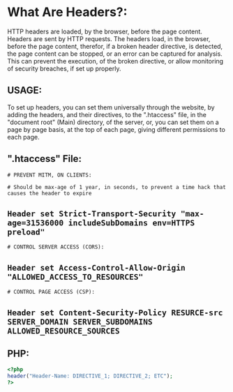 # What Are Headers?:
HTTP headers are loaded, by the browser, before the page content. Headers are sent by HTTP requests. The headers load, in the browser, before the page content, therefor, if a broken header directive, is detected, the page content can be stopped, or an error can be captured for analysis. This can prevent the execution, of the broken directive, or allow monitoring of security breaches, if set up properly.

## USAGE:
To set up headers, you can set them universally through the website, by adding the headers, and their directives, to the ".htaccess" file, in the "document root" (Main) directory, of the server, or, you can set them on a page by page basis, at the top of each page, giving different permissions to each page.

## ".htaccess" File:
`# PREVENT MITM, ON CLIENTS:`

`# Should be max-age of 1 year, in seconds, to prevent a time hack that causes the header to expire`

`Header set Strict-Transport-Security "max-age=31536000 includeSubDomains env=HTTPS preload"`
-
`# CONTROL SERVER ACCESS (CORS):`

`Header set Access-Control-Allow-Origin "ALLOWED_ACCESS_TO_RESOURCES"`
-
`# CONTROL PAGE ACCESS (CSP):`

`Header set Content-Security-Policy RESURCE-src SERVER_DOMAIN SERVER_SUBDOMAINS ALLOWED_RESOURCE_SOURCES`
-

## PHP:
```php
<?php
header("Header-Name: DIRECTIVE_1; DIRECTIVE_2; ETC");
?>
```
